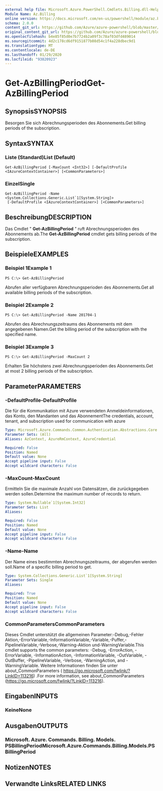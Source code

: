 ```yaml
---
external help file: Microsoft.Azure.PowerShell.Cmdlets.Billing.dll-Help.xml
Module Name: Az.Billing
online version: https://docs.microsoft.com/en-us/powershell/module/az.billing/get-azbillingperiod
schema: 2.0.0
content_git_url: https://github.com/Azure/azure-powershell/blob/master/src/Billing/Billing/help/Get-AzBillingPeriod.md
original_content_git_url: https://github.com/Azure/azure-powershell/blob/master/src/Billing/Billing/help/Get-AzBillingPeriod.md
ms.openlocfilehash: b4e85f85d0e7b7724b2a09f3c78af03dfd489014
ms.sourcegitcommit: 4d2c178cd6df9151877b08d54c1f4a228dbec9d1
ms.translationtype: MT
ms.contentlocale: de-DE
ms.lasthandoff: 01/29/2020
ms.locfileid: "93820923"
---
```

# <span data-ttu-id="c2cd9-101">Get-AzBillingPeriod</span><span class="sxs-lookup"><span data-stu-id="c2cd9-101">Get-AzBillingPeriod</span></span>

## <span data-ttu-id="c2cd9-102">Synopsis</span><span class="sxs-lookup"><span data-stu-id="c2cd9-102">SYNOPSIS</span></span>
<span data-ttu-id="c2cd9-103">Besorgen Sie sich Abrechnungsperioden des Abonnements.</span><span class="sxs-lookup"><span data-stu-id="c2cd9-103">Get billing periods of the subscription.</span></span>

## <span data-ttu-id="c2cd9-104">Syntax</span><span class="sxs-lookup"><span data-stu-id="c2cd9-104">SYNTAX</span></span>

### <span data-ttu-id="c2cd9-105">Liste (Standard)</span><span class="sxs-lookup"><span data-stu-id="c2cd9-105">List (Default)</span></span>
```
Get-AzBillingPeriod [-MaxCount <Int32>] [-DefaultProfile <IAzureContextContainer>] [<CommonParameters>]
```

### <span data-ttu-id="c2cd9-106">Einzel</span><span class="sxs-lookup"><span data-stu-id="c2cd9-106">Single</span></span>
```
Get-AzBillingPeriod -Name <System.Collections.Generic.List`1[System.String]>
 [-DefaultProfile <IAzureContextContainer>] [<CommonParameters>]
```

## <span data-ttu-id="c2cd9-107">Beschreibung</span><span class="sxs-lookup"><span data-stu-id="c2cd9-107">DESCRIPTION</span></span>
<span data-ttu-id="c2cd9-108">Das Cmdlet " **Get-AzBillingPeriod** " ruft Abrechnungsperioden des Abonnements ab.</span><span class="sxs-lookup"><span data-stu-id="c2cd9-108">The **Get-AzBillingPeriod** cmdlet gets billing periods of the subscription.</span></span>

## <span data-ttu-id="c2cd9-109">Beispiele</span><span class="sxs-lookup"><span data-stu-id="c2cd9-109">EXAMPLES</span></span>

### <span data-ttu-id="c2cd9-110">Beispiel 1</span><span class="sxs-lookup"><span data-stu-id="c2cd9-110">Example 1</span></span>
```
PS C:\> Get-AzBillingPeriod
```

<span data-ttu-id="c2cd9-111">Abrufen aller verfügbaren Abrechnungsperioden des Abonnements.</span><span class="sxs-lookup"><span data-stu-id="c2cd9-111">Get all available billing periods of the subscription.</span></span>

### <span data-ttu-id="c2cd9-112">Beispiel 2</span><span class="sxs-lookup"><span data-stu-id="c2cd9-112">Example 2</span></span>
```
PS C:\> Get-AzBillingPeriod -Name 201704-1
```

<span data-ttu-id="c2cd9-113">Abrufen des Abrechnungszeitraums des Abonnements mit dem angegebenen Namen.</span><span class="sxs-lookup"><span data-stu-id="c2cd9-113">Get the billing period of the subscription with the specified name.</span></span>

### <span data-ttu-id="c2cd9-114">Beispiel 3</span><span class="sxs-lookup"><span data-stu-id="c2cd9-114">Example 3</span></span>
```
PS C:\> Get-AzBillingPeriod -MaxCount 2
```

<span data-ttu-id="c2cd9-115">Erhalten Sie höchstens zwei Abrechnungsperioden des Abonnements.</span><span class="sxs-lookup"><span data-stu-id="c2cd9-115">Get at most 2 billing periods of the subscription.</span></span>

## <span data-ttu-id="c2cd9-116">Parameter</span><span class="sxs-lookup"><span data-stu-id="c2cd9-116">PARAMETERS</span></span>

### <span data-ttu-id="c2cd9-117">-DefaultProfile</span><span class="sxs-lookup"><span data-stu-id="c2cd9-117">-DefaultProfile</span></span>
<span data-ttu-id="c2cd9-118">Die für die Kommunikation mit Azure verwendeten Anmeldeinformationen, das Konto, den Mandanten und das Abonnement</span><span class="sxs-lookup"><span data-stu-id="c2cd9-118">The credentials, account, tenant, and subscription used for communication with azure</span></span>

```yaml
Type: Microsoft.Azure.Commands.Common.Authentication.Abstractions.Core.IAzureContextContainer
Parameter Sets: (All)
Aliases: AzContext, AzureRmContext, AzureCredential

Required: False
Position: Named
Default value: None
Accept pipeline input: False
Accept wildcard characters: False
```

### <span data-ttu-id="c2cd9-119">-MaxCount</span><span class="sxs-lookup"><span data-stu-id="c2cd9-119">-MaxCount</span></span>
<span data-ttu-id="c2cd9-120">Ermitteln Sie die maximale Anzahl von Datensätzen, die zurückgegeben werden sollen.</span><span class="sxs-lookup"><span data-stu-id="c2cd9-120">Determine the maximum number of records to return.</span></span>

```yaml
Type: System.Nullable`1[System.Int32]
Parameter Sets: List
Aliases:

Required: False
Position: Named
Default value: None
Accept pipeline input: False
Accept wildcard characters: False
```

### <span data-ttu-id="c2cd9-121">-Name</span><span class="sxs-lookup"><span data-stu-id="c2cd9-121">-Name</span></span>
<span data-ttu-id="c2cd9-122">Der Name eines bestimmten Abrechnungszeitraums, der abgerufen werden soll.</span><span class="sxs-lookup"><span data-stu-id="c2cd9-122">Name of a specific billing period to get.</span></span>

```yaml
Type: System.Collections.Generic.List`1[System.String]
Parameter Sets: Single
Aliases:

Required: True
Position: Named
Default value: None
Accept pipeline input: False
Accept wildcard characters: False
```

### <span data-ttu-id="c2cd9-123">CommonParameters</span><span class="sxs-lookup"><span data-stu-id="c2cd9-123">CommonParameters</span></span>
<span data-ttu-id="c2cd9-124">Dieses Cmdlet unterstützt die allgemeinen Parameter:-Debug,-Fehler Aktion,-ErrorVariable,-InformationVariable,-Variable,-Puffer,-PipelineVariable,-Verbose,-Warning-Aktion und-WarningVariable.</span><span class="sxs-lookup"><span data-stu-id="c2cd9-124">This cmdlet supports the common parameters: -Debug, -ErrorAction, -ErrorVariable, -InformationAction, -InformationVariable, -OutVariable, -OutBuffer, -PipelineVariable, -Verbose, -WarningAction, and -WarningVariable.</span></span> <span data-ttu-id="c2cd9-125">Weitere Informationen finden Sie unter about_CommonParameters ( https://go.microsoft.com/fwlink/?LinkID=113216) .</span><span class="sxs-lookup"><span data-stu-id="c2cd9-125">For more information, see about_CommonParameters (https://go.microsoft.com/fwlink/?LinkID=113216).</span></span>

## <span data-ttu-id="c2cd9-126">Eingaben</span><span class="sxs-lookup"><span data-stu-id="c2cd9-126">INPUTS</span></span>

### <span data-ttu-id="c2cd9-127">Keine</span><span class="sxs-lookup"><span data-stu-id="c2cd9-127">None</span></span>

## <span data-ttu-id="c2cd9-128">Ausgaben</span><span class="sxs-lookup"><span data-stu-id="c2cd9-128">OUTPUTS</span></span>

### <span data-ttu-id="c2cd9-129">Microsoft. Azure. Commands. Billing. Models. PSBillingPeriod</span><span class="sxs-lookup"><span data-stu-id="c2cd9-129">Microsoft.Azure.Commands.Billing.Models.PSBillingPeriod</span></span>

## <span data-ttu-id="c2cd9-130">Notizen</span><span class="sxs-lookup"><span data-stu-id="c2cd9-130">NOTES</span></span>

## <span data-ttu-id="c2cd9-131">Verwandte Links</span><span class="sxs-lookup"><span data-stu-id="c2cd9-131">RELATED LINKS</span></span>

